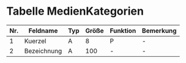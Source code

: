 # Tabelle MedienKategorien


Nr.|Feldname|Typ|Größe|Funktion|Bemerkung
--|--|--|--|--|--
1|Kuerzel|A|8|P|-
2|Bezeichnung|A|100|-|-

